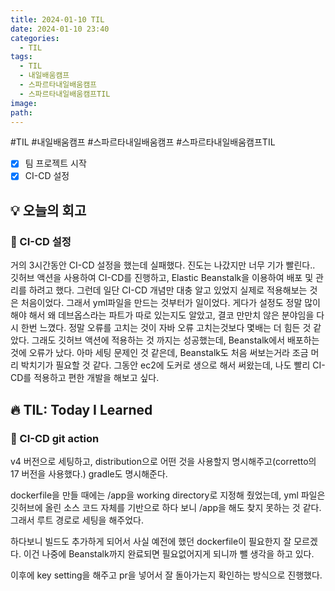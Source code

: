 ```yaml
---
title: 2024-01-10 TIL
date: 2024-01-10 23:40
categories:
  - TIL
tags:
  - TIL
  - 내일배움캠프
  - 스파르타내일배움캠프
  - 스파르타내일배움캠프TIL
image: 
path:
---
```

#TIL #내일배움캠프 #스파르타내일배움캠프 #스파르타내일배움캠프TIL 

- [x] 팀 프로젝트 시작
- [x] CI-CD 설정

## 💡 오늘의 회고
### 👀 CI-CD 설정
거의 3시간동안 CI-CD 설정을 했는데 실패했다. 진도는 나갔지만 너무 기가 빨린다..
깃허브 액션을 사용하여 CI-CD를 진행하고, Elastic Beanstalk을 이용하여 배포 및 관리를 하려고 했다. 그런데 일단 CI-CD 개념만 대충 알고 있었지 실제로 적용해보는 것은 처음이었다. 그래서 yml파일을 만드는 것부터가 일이었다. 게다가 설정도 정말 많이 해야 해서 왜 데브옵스라는 파트가 따로 있는지도 알았고, 결코 만만치 않은 분야임을 다시 한번 느꼈다. 정말 오류를 고치는 것이 자바 오류 고치는것보다 몇배는 더 힘든 것 같았다. 그래도 깃허브 액션에 적용하는 것 까지는 성공했는데, Beanstalk에서 배포하는 것에 오류가 났다. 아마 세팅 문제인 것 같은데, Beanstalk도 처음 써보는거라 조금 머리 박치기가 필요할 것 같다.
그동안 ec2에 도커로 생으로 해서 써왔는데, 나도 빨리 CI-CD를 적용하고 편한 개발을 해보고 싶다.

## 🔥 TIL: Today I Learned
### 👀 CI-CD git action
v4 버전으로 세팅하고, distribution으로 어떤 것을 사용할지 명시해주고(corretto의 17 버전을 사용했다.) gradle도 명시해준다.

dockerfile을 만들 때에는 /app을 working directory로 지정해 줬었는데, yml 파일은 깃허브에 올린 소스 코드 자체를 기반으로 하다 보니 /app을 해도 찾지 못하는 것 같다. 그래서 루트 경로로 세팅을 해주었다.

하다보니 빌드도 추가하게 되어서 사실 예전에 했던 dockerfile이 필요한지 잘 모르겠다. 이건 나중에 Beanstalk까지 완료되면 필요없어지게 되니까 뺄 생각을 하고 있다.

이후에 key setting을 해주고 pr을 넣어서 잘 돌아가는지 확인하는 방식으로 진행했다.

